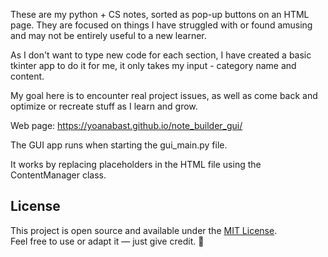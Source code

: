 These are my python + CS notes, sorted as pop-up buttons on an HTML page. 
They are focused on things I have struggled with or found amusing and may not be entirely useful to a new learner. 

As I don't want to type new code for each section, I have created a basic tkinter app to do it for me, 
it only takes my input - category name and content. 

My goal here is to encounter real project issues, as well as come back and optimize or recreate stuff as I learn and grow. 

Web page: https://yoanabast.github.io/note_builder_gui/

The GUI app runs when starting the gui_main.py file. 


It works by replacing placeholders in the HTML file using the ContentManager class. 


## License

This project is open source and available under the [MIT License](LICENSE).  
Feel free to use or adapt it — just give credit. 🙂
